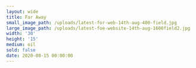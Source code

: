 ```yaml
---
layout: wide
title: Far Away
small_image_path: /uploads/latest-for-web-14th-aug-400-field.jpg
large_image_path: /uploads/latest-foe-website-14th-aug-1600field2.jpg
width: '30'
height: '15'
medium: oil
sold: false
date: 2020-08-15 00:00:00
---
```


